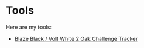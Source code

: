 # Tools

Here are my tools:

- [Blaze Black / Volt White 2 Oak Challenge Tracker](/tools/oaktracker/bbvw2)